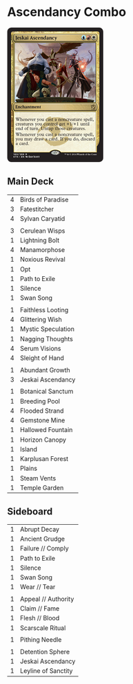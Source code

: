 # Ascendancy Combo #

![Jeskai Ascendancy](../../images/Jeskai%20Ascendancy.jpg)

## Main Deck ##
|    |    |
|----|----|
|  4 | Birds of Paradise
|  3 | Fatestitcher
|  4 | Sylvan Caryatid
|    |    |
|  3 | Cerulean Wisps
|  1 | Lightning Bolt
|  4 | Manamorphose
|  1 | Noxious Revival
|  1 | Opt
|  1 | Path to Exile
|  1 | Silence
|  1 | Swan Song
|    |    |
|  1 | Faithless Looting
|  4 | Glittering Wish
|  1 | Mystic Speculation
|  1 | Nagging Thoughts
|  4 | Serum Visions
|  4 | Sleight of Hand
|    |    |
|  1 | Abundant Growth
|  3 | Jeskai Ascendancy
|    |    |
|  1 | Botanical Sanctum
|  1 | Breeding Pool
|  4 | Flooded Strand
|  4 | Gemstone Mine
|  1 | Hallowed Fountain
|  1 | Horizon Canopy
|  1 | Island
|  1 | Karplusan Forest
|  1 | Plains
|  1 | Steam Vents
|  1 | Temple Garden

## Sideboard ##
|    |    |
|----|----|
|  1 | Abrupt Decay
|  1 | Ancient Grudge
|  1 | Failure // Comply
|  1 | Path to Exile
|  1 | Silence
|  1 | Swan Song
|  1 | Wear // Tear
|    |    |
|  1 | Appeal // Authority
|  1 | Claim // Fame
|  1 | Flesh // Blood
|  1 | Scarscale Ritual
|    |    |
|  1 | Pithing Needle
|    |    |
|  1 | Detention Sphere
|  1 | Jeskai Ascendancy
|  1 | Leyline of Sanctity
